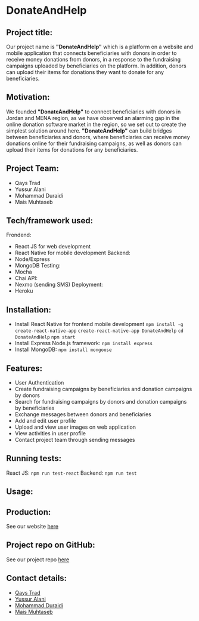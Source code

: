 
# DonateAndHelp

## Project title:

 Our project name is **"DonateAndHelp"** which is a platform on a website and mobile application that connects beneficiaries with donors in order to receive money donations from donors, in a response to the fundraising campaigns uploaded by beneficiaries on the platform. In addition, donors can upload their items for donations they want to donate for any beneficiaries.

## Motivation:

 We founded **"DonateAndHelp"** to connect beneficiaries with donors in Jordan and MENA region, as we have observed an alarming gap in the online donation software market in the region, so we set out to create the simplest solution around here. **"DonateAndHelp"** can build bridges between beneficiaries and donors, where beneficiaries can receive money donations online for their fundraising campaigns, as well as donors can upload their items for donations for any beneficiaries.

## Project Team:
 
 * Qays Trad
 * Yussur Alani
 * Mohammad Duraidi
 * Mais Muhtaseb

## Tech/framework used:

 Frondend:
  * React JS for web development
  * React Native for mobile development
 Backend:
  * Node/Express
  * MongoDB
 Testing:
  * Mocha
  * Chai
 API:
  * Nexmo (sending SMS) 
 Deployment:
  * Heroku 

## Installation:

 * Install React Native for frontend mobile development
    `npm install -g create-react-native-app`
    `create-react-native-app DonateAndHelp`
    `cd DonateAndHelp`
    `npm start`
 * Install Express Node.js framework:
    `npm install express`
 * Install MongoDB:
    `npm install mongoose`

## Features:

 * User Authentication
 * Create fundraising campaigns by beneficiaries and donation campaigns by donors
 * Search for fundraising campaigns by donors and donation campaigns by beneficiaries
 * Exchange messages between donors and beneficiaries
 * Add and edit user profile
 * Upload and view user images on web application
 * View activities in user profile
 * Contact project team through sending messages

## Running tests:

  React JS:  `npm run test-react`
  Backend:   `npm run test` 

## Usage:

## Production: 
   See our website [here](https://donatandhelp.herokuapp.com)

## Project repo on GitHub: 
   See our project repo [here](https://github.com/QMYM/DonateAndHelp)

## Contact details:

 * [Qays Trad](https://github.com/QaysTrad)
 * [Yussur Alani](https://github.com/Yussur90)
 * [Mohammad Duraidi](https://github.com/Mohammedalduraidi)
 * [Mais Muhtaseb](https://github.com/MaisMuhtaseb)
 


 




